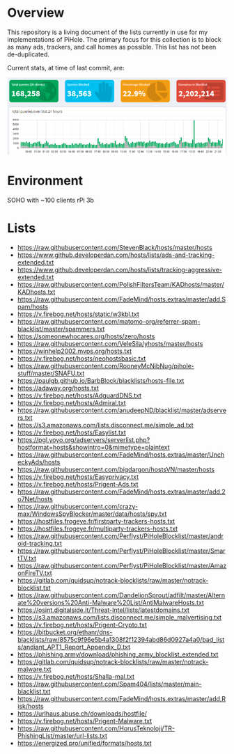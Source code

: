 # Overview

This repository is a living document of the lists currently in use for my implementations of PiHole. The primary focus for this collection is to block as many ads, trackers, and call homes as possible. This list has not been de-duplicated.

Current stats, at time of last commit, are:

![](/assets/piholestats.png)

# Environment

SOHO with ~100 clients
rPi 3b

# Lists
* https://raw.githubusercontent.com/StevenBlack/hosts/master/hosts		
* https://www.github.developerdan.com/hosts/lists/ads-and-tracking-extended.txt		
* https://www.github.developerdan.com/hosts/lists/tracking-aggressive-extended.txt		
* https://raw.githubusercontent.com/PolishFiltersTeam/KADhosts/master/KADhosts.txt		
* https://raw.githubusercontent.com/FadeMind/hosts.extras/master/add.Spam/hosts		
* https://v.firebog.net/hosts/static/w3kbl.txt		
* https://raw.githubusercontent.com/matomo-org/referrer-spam-blacklist/master/spammers.txt		
* https://someonewhocares.org/hosts/zero/hosts		
* https://raw.githubusercontent.com/VeleSila/yhosts/master/hosts		
* https://winhelp2002.mvps.org/hosts.txt		
* https://v.firebog.net/hosts/neohostsbasic.txt		
* https://raw.githubusercontent.com/RooneyMcNibNug/pihole-stuff/master/SNAFU.txt		
* https://paulgb.github.io/BarbBlock/blacklists/hosts-file.txt		
* https://adaway.org/hosts.txt		
* https://v.firebog.net/hosts/AdguardDNS.txt		
* https://v.firebog.net/hosts/Admiral.txt		
* https://raw.githubusercontent.com/anudeepND/blacklist/master/adservers.txt		
* https://s3.amazonaws.com/lists.disconnect.me/simple_ad.txt		
* https://v.firebog.net/hosts/Easylist.txt		
* https://pgl.yoyo.org/adservers/serverlist.php?hostformat=hosts&showintro=0&mimetype=plaintext		
* https://raw.githubusercontent.com/FadeMind/hosts.extras/master/UncheckyAds/hosts		
* https://raw.githubusercontent.com/bigdargon/hostsVN/master/hosts		
* https://v.firebog.net/hosts/Easyprivacy.txt		
* https://v.firebog.net/hosts/Prigent-Ads.txt		
* https://raw.githubusercontent.com/FadeMind/hosts.extras/master/add.2o7Net/hosts		
* https://raw.githubusercontent.com/crazy-max/WindowsSpyBlocker/master/data/hosts/spy.txt		
* https://hostfiles.frogeye.fr/firstparty-trackers-hosts.txt		
* https://hostfiles.frogeye.fr/multiparty-trackers-hosts.txt		
* https://raw.githubusercontent.com/Perflyst/PiHoleBlocklist/master/android-tracking.txt		
* https://raw.githubusercontent.com/Perflyst/PiHoleBlocklist/master/SmartTV.txt		
* https://raw.githubusercontent.com/Perflyst/PiHoleBlocklist/master/AmazonFireTV.txt		
* https://gitlab.com/quidsup/notrack-blocklists/raw/master/notrack-blocklist.txt		
* https://raw.githubusercontent.com/DandelionSprout/adfilt/master/Alternate%20versions%20Anti-Malware%20List/AntiMalwareHosts.txt	
* https://osint.digitalside.it/Threat-Intel/lists/latestdomains.txt		
* https://s3.amazonaws.com/lists.disconnect.me/simple_malvertising.txt		
* https://v.firebog.net/hosts/Prigent-Crypto.txt		
* https://bitbucket.org/ethanr/dns-blacklists/raw/8575c9f96e5b4a1308f2f12394abd86d0927a4a0/bad_lists/andiant_APT1_Report_Appendix_D.txt		
* https://phishing.army/download/phishing_army_blocklist_extended.txt		
* https://gitlab.com/quidsup/notrack-blocklists/raw/master/notrack-malware.txt		
* https://v.firebog.net/hosts/Shalla-mal.txt		
* https://raw.githubusercontent.com/Spam404/lists/master/main-blacklist.txt		
* https://raw.githubusercontent.com/FadeMind/hosts.extras/master/add.Risk/hosts		
* https://urlhaus.abuse.ch/downloads/hostfile/		
* https://v.firebog.net/hosts/Prigent-Malware.txt		
* https://raw.githubusercontent.com/HorusTeknoloji/TR-PhishingList/master/url-lists.txt		
* https://energized.pro/unified/formats/hosts.txt